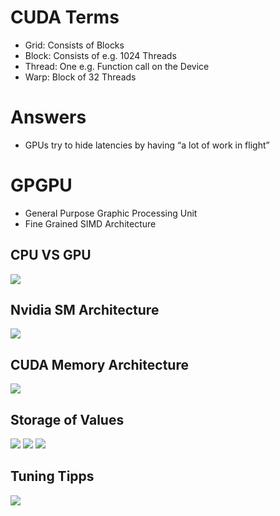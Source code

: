 # CUDA Terms
- Grid: Consists of Blocks
- Block: Consists of e.g. 1024 Threads
- Thread: One e.g. Function call on the Device
- Warp: Block of 32 Threads

# Answers
- GPUs try to hide latencies by having “a lot of work in flight”

# GPGPU
- General Purpose Graphic Processing Unit
- Fine Grained SIMD Architecture

## CPU VS GPU
![](./img/cpuvsgpu.PNG)

## Nvidia SM Architecture
![](./img/smarch.PNG)

## CUDA Memory Architecture
![](./img/cmem.PNG)

## Storage of Values
![](./img/store1.PNG)
![](./img/store2.PNG)
![](./img/bsmem.PNG)

## Tuning Tipps
![](./img/tuning.PNG)